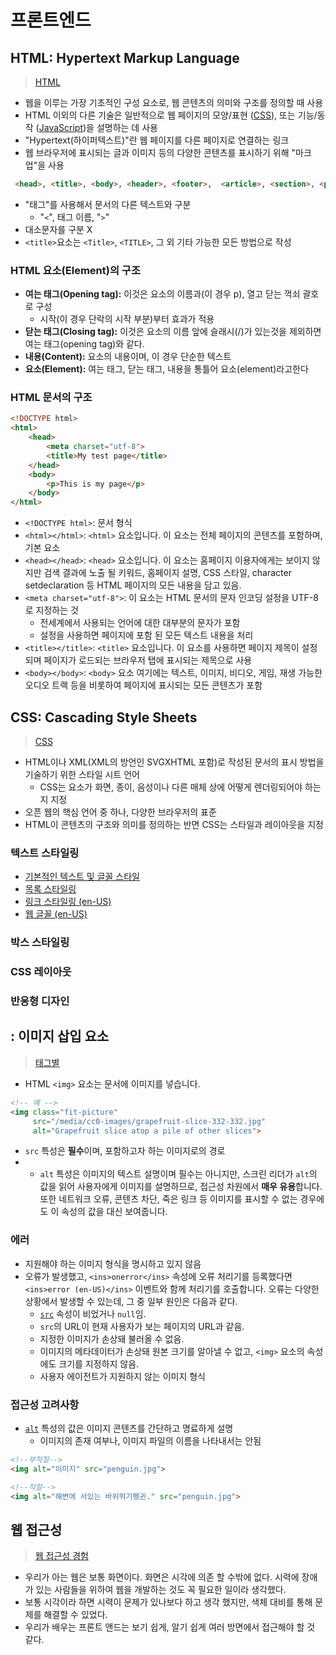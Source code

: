 # 프론트엔드
## HTML: Hypertext Markup Language
> [HTML](https://developer.mozilla.org/ko/docs/Web/HTML)

- 웹을 이루는 가장 기초적인 구성 요소로, 웹 콘텐츠의 의미와 구조를 정의할 때 사용
- HTML 이외의 다른 기술은 일반적으로 웹 페이지의 모양/표현 (<ins>CSS</ins>), 또는 기능/동작 (<ins>JavaScript</ins>)을 설명하는 데 사용
- "Hypertext(하이퍼텍스트)"란 웹 페이지를 다른 페이지로 연결하는 링크
- 웹 브라우저에 표시되는 글과 이미지 등의 다양한 콘텐츠를 표시하기 위해 "마크업"을 사용
```html
 <head>, <title>, <body>, <header>, <footer>,  <article>, <section>, <p>, <div>, <span>, <img>, <aside>, <audio>, <canvas>, <datalist>, <details>, <embed>, <nav>, <output>, <progress>, <video>, <ul>, <ol>, <li> 등 많은 종류가 존재
```
- "태그"를 사용해서 문서의 다른 텍스트와 구분
    - "`<`", 태그 이름, "`>`"
- 대소문자를 구분 X
- `<title>`요소는 `<Title>`, `<TITLE>`, 그 외 기타 가능한 모든 방법으로 작성

### HTML 요소(Element)의 구조
- **여는 태그(Opening tag):** 이것은 요소의 이름과(이 경우 p), 열고 닫는 꺽쇠 괄호로 구성
    - 시작(이 경우 단락의 시작 부분)부터 효과가 적용
- **닫는 태그(Closing tag):** 이것은 요소의 이름 앞에 슬래시(/)가 있는것을 제외하면 여는 태그(opening tag)와 같다.
- **내용(Content):** 요소의 내용이며, 이 경우 단순한 텍스트
- **요소(Element):** 여는 태그, 닫는 태그, 내용을 통틀어 요소(element)라고한다

### HTML 문서의 구조
```html
<!DOCTYPE html>
<html>
    <head>
        <meta charset="utf-8">
        <title>My test page</title>
    </head>
    <body>
        <p>This is my page</p>
    </body>
</html>
```
- `<!DOCTYPE html>`: 문서 형식
- `<html></html>`: `<html>` 요소입니다. 이 요소는 전체 페이지의 콘텐츠를 포함하며, 기본 요소
- `<head></head>`: `<head>` 요소입니다. 이 요소는 홈페이지 이용자에게는 보이지 않지만 검색 결과에 노출 될 키워드, 홈페이지 설명, CSS 스타일, character setdeclaration 등 HTML 페이지의 모든 내용을 담고 있음.
- `<meta charset="utf-8">`: 이 요소는 HTML 문서의 문자 인코딩 설정을 UTF-8로 지정하는 것
    - 전세계에서 사용되는 언어에 대한 대부분의 문자가 포함
    - 설정을 사용하면 페이지에 포함 된 모든 텍스트 내용을 처리
- `<title></title>`: `<title>` 요소입니다. 이 요소를 사용하면 페이지 제목이 설정되며 페이지가 로드되는 브라우저 탭에 표시되는 제목으로 사용
- `<body></body>`: `<body>` 요소 여기에는 텍스트, 이미지, 비디오, 게임, 재생 가능한 오디오 트랙 등을 비롯하여 페이지에 표시되는 모든 콘텐츠가 포함


## CSS: Cascading Style Sheets
>[CSS](https://developer.mozilla.org/ko/docs/Web/CSS)

- HTML이나 XML(XML의 방언인 SVGXHTML 포함)로 작성된 문서의 표시 방법을 기술하기 위한 스타일 시트 언어
    - CSS는 요소가 화면, 종이, 음성이나 다른 매체 상에 어떻게 렌더링되어야 하는지 지정
- 오픈 웹의 핵심 언어 중 하나, 다양한 브라우저의 표준
- HTML이 콘텐츠의 구조와 의미를 정의하는 반면 CSS는 스타일과 레이아웃을 지정

### 텍스트 스타일링
- [기본적인 텍스트 및 글꼴 스타일](https://developer.mozilla.org/ko/docs/Learn/CSS/Styling_text/Fundamentals)
- [목록 스타일링](https://developer.mozilla.org/ko/docs/Learn/CSS/Styling_text/Styling_lists)
- [링크 스타일링 (en-US)](https://developer.mozilla.org/ko/docs/Learn/CSS/Styling_text/Styling_lists)
- [웹 글꼴 (en-US)](https://developer.mozilla.org/en-US/docs/Learn/CSS/Styling_text/Web_fonts)

### 박스 스타일링
### CSS 레이아웃
### 반응형 디자인


## <img>: 이미지 삽입 요소
> [태그별](https://developer.mozilla.org/ko/docs/Web/HTML/Element/img)
- HTML `<img>` 요소는 문서에 이미지를 넣습니다.
```html
<!-- 예 -->
<img class="fit-picture"
     src="/media/cc0-images/grapefruit-slice-332-332.jpg"
     alt="Grapefruit slice atop a pile of other slices">
```
- `src` 특성은 **필수**이며, 포함하고자 하는 이미지로의 경로
- * `alt` 특성은 이미지의 텍스트 설명이며 필수는 아니지만, 스크린 리더가 `alt`의 값을 읽어 사용자에게 이미지를 설명하므로, 접근성 차원에서 **매우 유용**합니다. 또한 네트워크 오류, 콘텐츠 차단, 죽은 링크 등 이미지를 표시할 수 없는 경우에도 이 속성의 값을 대신 보여줍니다.

### 에러
- 지원해야 하는 이미지 형식을 명시하고 있지 않음
- 오류가 발생했고, `<ins>onerror</ins>` 속성에 오류 처리기를 등록했다면 `<ins>error (en-US)</ins>` 이벤트와 함께 처리기를 호출합니다. 오류는 다양한 상황에서 발생할 수 있는데, 그 중 일부 원인은 다음과 같다.
    - [`src`](https://developer.mozilla.org/ko/docs/Web/HTML/Element/img#attr-src) 속성이 비었거나 `null`임.
    - `src`의 URL이 현재 사용자가 보는 페이지의 URL과 같음.
    - 지정한 이미지가 손상돼 불러올 수 없음.
    - 이미지의 메타데이터가 손상돼 원본 크기를 알아낼 수 없고, `<img>` 요소의 속성에도 크기를 지정하지 않음.
    - 사용자 에이전트가 지원하지 않는 이미지 형식

### 접근성 고려사항
- [`alt`](https://developer.mozilla.org/ko/docs/Web/HTML/Element/img#attr-alt) 특성의 값은 이미지 콘텐츠를 간단하고 명료하게 설명
    - 이미지의 존재 여부나, 이미지 파일의 이름을 나타내서는 안됨
```html
<!--부적절-->
<img alt="이미지" src="penguin.jpg">
```
```html
<!--적절-->
<img alt="해변에 서있는 바위뛰기펭귄." src="penguin.jpg">
```

## 웹 접근성
> [웹 접근성 경험](https://nax.naver.com/index)
- 우리가 아는 웹은 보통 화면이다. 화면은 시각에 의존 할 수밖에 없다. 시력에 장애가 있는 사람들을 위하여 웹을 개발하는 것도 꼭 필요한 일이라 생각했다.
- 보통 시각이라 하면 시력이 문제가 있나보다 하고 생각 했지만, 색체 대비를 통해 문제를 해결할 수 있었다.
- 우리가 배우는 프론트 앤드는 보기 쉽게, 알기 쉽게 여러 방면에서 접근해야 할 것 같다.
